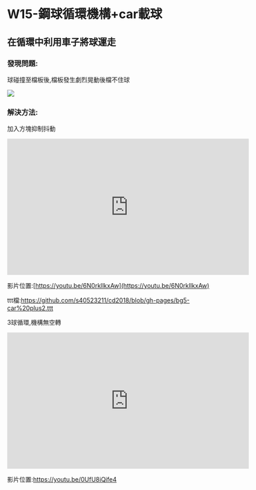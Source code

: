 #  W15-鋼球循環機構+car載球

## 在循環中利用車子將球運走

### 發現問題:
球碰撞至檔板後,檔板發生劇烈晃動後檔不住球

![](/assets/8658585858585.png)

### 解決方法:
加入方塊抑制抖動

<iframe width="560" height="315" src="https://www.youtube.com/embed/6N0rkllkxAw" frameborder="0" allow="autoplay; encrypted-media" allowfullscreen></iframe>

影片位置:[https://youtu.be/6N0rkllkxAw](https://youtu.be/6N0rkllkxAw)

ttt檔:https://github.com/s40523211/cd2018/blob/gh-pages/bg5-car%20plus2.ttt


3球循環,機構無空轉

<iframe width="560" height="315" src="https://www.youtube.com/embed/0UfU8iQife4" frameborder="0" allow="autoplay; encrypted-media" allowfullscreen></iframe>

影片位置:https://youtu.be/0UfU8iQife4